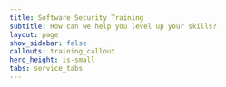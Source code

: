 ```yaml
---
title: Software Security Training
subtitle: How can we help you level up your skills?
layout: page
show_sidebar: false
callouts: training_callout
hero_height: is-small
tabs: service_tabs
---
```


